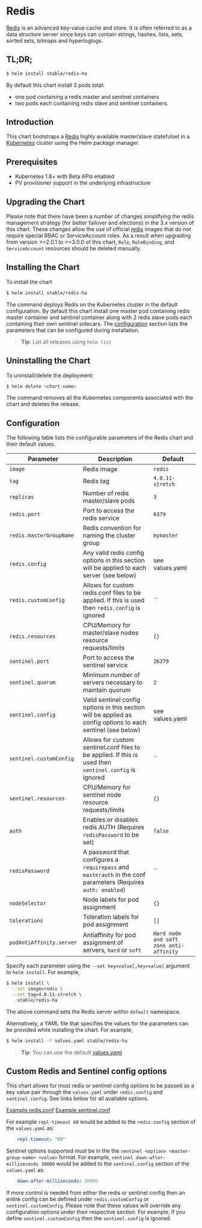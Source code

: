 # Redis

[Redis](http://redis.io/) is an advanced key-value cache and store. It is often referred to as a data structure server since keys can contain strings, hashes, lists, sets, sorted sets, bitmaps and hyperloglogs.

## TL;DR;

```bash
$ helm install stable/redis-ha
```

By default this chart install 3 pods total:
 * one pod containing a redis master and sentinel containers
 * two pods each containing redis slave and sentinel containers.

## Introduction

This chart bootstraps a [Redis](https://redis.io) highly available master/slave statefulset in a [Kubernetes](http://kubernetes.io) cluster using the Helm package manager. 

## Prerequisites

- Kubernetes 1.8+ with Beta APIs enabled
- PV provisioner support in the underlying infrastructure

## Upgrading the Chart

Please note that there have been a number of changes simplifying the redis management strategy (for better failover and elections) in the 3.x version of this chart. These changes allow the use of official [redis](https://hub.docker.com/_/redis/) images that do not require special RBAC or ServiceAccount roles. As a result when upgrading from version >=2.0.1 to >=3.0.0 of this chart, `Role`, `RoleBinding`, and `ServiceAccount` resources should be deleted manually.

## Installing the Chart

To install the chart

```bash
$ helm install stable/redis-ha
```

The command deploys Redis on the Kubernetes cluster in the default configuration. By default this chart install one master pod containing redis master container and sentinel container along with 2 redis slave pods each containing their own sentinel sidecars. The [configuration](#configuration) section lists the parameters that can be configured during installation.

> **Tip**: List all releases using `helm list`

## Uninstalling the Chart

To uninstall/delete the deployment:

```bash
$ helm delete <chart-name>
```

The command removes all the Kubernetes components associated with the chart and deletes the release.

## Configuration

The following table lists the configurable parameters of the Redis chart and their default values.

| Parameter                        | Description                                                                                                                  | Default                                                   |
| -------------------------------- | -----------------------------------------------------                                                                        | --------------------------------------------------------- |
| `image`                          | Redis image                                                                                                                  | `redis`                                                   |
| `tag`                            | Redis tag                                                                                                                    | `4.0.11-stretch`                                          |
| `replicas`                       | Number of redis master/slave pods                                                                                            | `3`                                                       |
| `redis.port`                     | Port to access the redis service                                                                                             | `6379`                                                    |
| `redis.masterGroupName`          | Redis convention for naming the cluster group                                                                                | `mymaster`                                                |
| `redis.config`                   | Any valid redis config options in this section will be applied to each server (see below)                                    | see values.yaml                                           |
| `redis.customConfig`             | Allows for custom redis.conf files to be applied. If this is used then `redis.config` is ignored                             | ``                                                        |
| `redis.resources`                | CPU/Memory for master/slave nodes resource requests/limits                                                                   | `{}`                                                      |
| `sentinel.port`                  | Port to access the sentinel service                                                                                          | `26379`                                                   |
| `sentinel.quorum`                | Minimum number of servers necessary to maintain quorum                                                                       | `2`                                                       |
| `sentinel.config`                | Valid sentinel config options in this section will be applied as config options to each sentinel (see below)                 | see values.yaml                                           |
| `sentinel.customConfig`          | Allows for custom sentinel.conf files to be applied. If this is used then `sentinel.config` is ignored                       | ``                                                        |
| `sentinel.resources`             | CPU/Memory for sentinel node resource requests/limits                                                                        | `{}`                                                      |
| `auth`                           | Enables or disables redis AUTH (Requires `redisPassword` to be set)                                                          | `false`                                                   |
| `redisPassword`                  | A password that configures a `requirepass` and `masterauth` in the conf parameters (Requires `auth: enabled`)                | ``                                                        |
| `nodeSelector`                   | Node labels for pod assignment                                                                                               | `{}`                                                      |
| `tolerations`                    | Toleration labels for pod assignment                                                                                         | `[]`                                                      |
| `podAntiAffinity.server`         | Antiaffinity for pod assignment of servers, `hard` or `soft`                                                                 | `Hard node and soft zone anti-affinity`                   |


Specify each parameter using the `--set key=value[,key=value]` argument to `helm install`. For example,

```bash
$ helm install \
  --set image=redis \
  --set tag=4.0.11-stretch \
    stable/redis-ha
```

The above command sets the Redis server within  `default` namespace.

Alternatively, a YAML file that specifies the values for the parameters can be provided while installing the chart. For example,

```bash
$ helm install -f values.yaml stable/redis-ha
```

> **Tip**: You can use the default [values.yaml](values.yaml)

## Custom Redis and Sentinel config options

This chart allows for most redis or sentinel config options to be passed as a key value pair through the `values.yaml` under `redis.config` and `sentinel.config`. See links below for all available options.

[Example redis.conf](http://download.redis.io/redis-stable/redis.conf)
[Example sentinel.conf](http://download.redis.io/redis-stable/sentinel.conf)

For example `repl-timeout 60` would be added to the `redis.config` section of the `values.yaml` as:

```yml
    repl-timeout: "60"
```

Sentinel options supported must be in the the `sentinel <option> <master-group-name> <value>` format. For example, `sentinel down-after-milliseconds 30000` would be added to the `sentinel.config` section of the `values.yaml` as:

```yml
    down-after-milliseconds: 30000
```

If more control is needed from either the redis or sentinel config then an entire config can be defined under `redis.customConfig` or `sentinel.customConfig`. Please note that these values will override any configuration options under their respective section. For example, if you define `sentinel.customConfig` then the `sentinel.config` is ignored.

